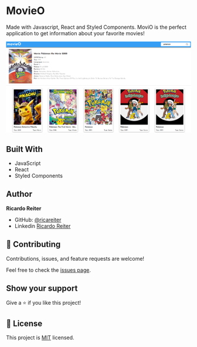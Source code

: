 # MovieO

Made with Javascript, React and Styled Components. MoviO is the perfect application to get information about your favorite movies!

<p>
    <img src="src/Components/icon-img/movioimg.png" >
</p>

## Built With

- JavaScript
- React
- Styled Components

## Author

**Ricardo Reiter**

- GitHub: [@ricareiter](https://github.com/ricareiter)
- Linkedin [Ricardo Reiter](https://www.linkedin.com/in/ricardoreiter/)

## 🤝 Contributing

Contributions, issues, and feature requests are welcome!

Feel free to check the [issues page](https://github.com/ricareiter/tip-calculator/issues).

## Show your support

Give a ⭐️ if you like this project!

## 📝 License

This project is [MIT](./LICENSE) licensed.
